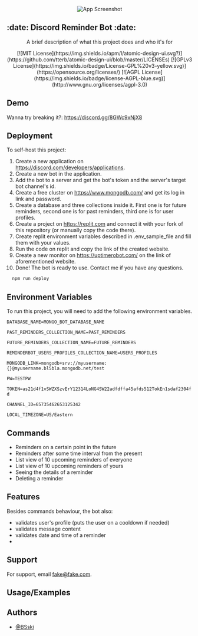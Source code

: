 <div markdown="1" align="center">    

![App Screenshot](https://via.placeholder.com/468x300?text=App+Screenshot+Here)

</div>

<p align="center" markdown="1">

</p>

<p align="center">
  <h2> :date: Discord Reminder Bot :date: </h2>
</p>

<p align="center">
A brief description of what this project does and who it's for
</p>

<p align="center">
[![MIT License](https://img.shields.io/apm/l/atomic-design-ui.svg?)](https://github.com/tterb/atomic-design-ui/blob/master/LICENSEs)
[![GPLv3 License](https://img.shields.io/badge/License-GPL%20v3-yellow.svg)](https://opensource.org/licenses/)
[![AGPL License](https://img.shields.io/badge/license-AGPL-blue.svg)](http://www.gnu.org/licenses/agpl-3.0)
</p>

## Demo

Wanna try breaking it?:
https://discord.gg/8GWc9xNjX8


## Deployment

To self-host this project:
1. Create a new application on https://discord.com/developers/applications.
2. Create a new bot in the application.
3. Add the bot to a server and get the bot's token and the server's target bot channel's id.
4. Create a free cluster on https://www.mongodb.com/ and get its log in link and password.
5. Create a database and three collections inside it. First one is for future reminders, second one is for past reminders, third one is for user profiles.
6. Create a project on https://replit.com and connect it with your fork of this repository (or manually copy the code there).
7. Create replit environment variables described in .env_sample_file and fill them with your values.
8. Run the code on replit and copy the link of the created website.
9. Create a new monitor on https://uptimerobot.com/ on the link of aforementioned website.
10. Done! The bot is ready to use. Contact me if you have any questions.

```bash
  npm run deploy
```


## Environment Variables

To run this project, you will need to add the following environment variables.

`DATABASE_NAME=MONGO_BOT_DATABASE_NAME`

`PAST_REMINDERS_COLLECTION_NAME=PAST_REMINDERS`

`FUTURE_REMINDERS_COLLECTION_NAME=FUTURE_REMINDERS`

`REMINDERBOT_USERS_PROFILES_COLLECTION_NAME=USERS_PROFILES`

`MONGODB_LINK=mongodb+srv://myusername:{}@myusername.bl5bla.mongodb.net/test`

`PW=TESTPW`

`TOKEN=as21d4f1vSWZXSzvErY12314LoNG4SW22adfdffa45afds512TokEn1sdaf2304fd`

`CHANNEL_ID=65735462653125342`

`LOCAL_TIMEZONE=US/Eastern`


## Commands
- Reminders on a certain point in the future
- Reminders after some time interval from the present
- List view of 10 upcoming reminders of everyone
- List view of 10 upcoming reminders of yours
- Seeing the details of a reminder
- Deleting a reminder


## Features
Besides commands behaviour, the bot also:
- validates user's profile (puts the user on a cooldown if needed)
- validates message content
- validates date and time of a reminder
- 


## Support

For support, email fake@fake.com.


## Usage/Examples

<screens>


## Authors

- [@BSski](https://www.github.com/BSski)


